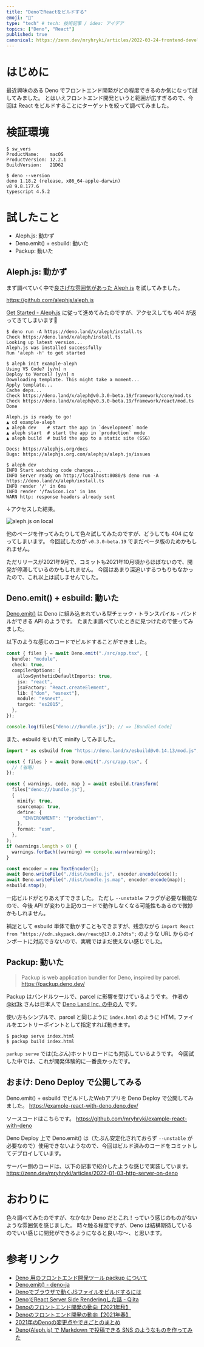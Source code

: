 ```yaml
---
title: "DenoでReactをビルドする"
emoji: "🦕"
type: "tech" # tech: 技術記事 / idea: アイデア
topics: ["Deno", "React"]
published: true
canonical: https://zenn.dev/mryhryki/articles/2022-03-24-frontend-development-on-deno
---
```


# はじめに

最近興味のある Deno でフロントエンド開発がどの程度できるのか気になって試してみました。
とはいえフロントエンド開発というと範囲が広すぎるので、今回は React をビルドすることにターゲットを絞って調べてみました。


# 検証環境

```shell
$ sw_vers
ProductName:	macOS
ProductVersion:	12.2.1
BuildVersion:	21D62

$ deno --version
deno 1.18.2 (release, x86_64-apple-darwin)
v8 9.8.177.6
typescript 4.5.2
```


# 試したこと

- Aleph.js: 動かず
- Deno.emit() + esbuild: 動いた
- Packup: 動いた


## Aleph.js: 動かず

まず調べていく中で[良さげな雰囲気があった Aleph.js](https://zenn.dev/uki00a/articles/frontend-development-in-deno-2021-autumn#aleph.js-v0.3-beta%E3%81%8C%E3%83%AA%E3%83%AA%E3%83%BC%E3%82%B9) を試してみました。

https://github.com/alephjs/aleph.js

[Get Started - Aleph.js](https://alephjs.org/docs/get-started) に従って進めてみたのですが、アクセスしても 404 が返ってきてしまいます🤔

```shell
$ deno run -A https://deno.land/x/aleph/install.ts
Check https://deno.land/x/aleph/install.ts
Looking up latest version...
Aleph.js was installed successfully
Run 'aleph -h' to get started

$ aleph init example-aleph
Using VS Code? [y/n] n
Deploy to Vercel? [y/n] n
Downloading template. This might take a moment...
Apply template...
Cache deps...
Check https://deno.land/x/aleph@v0.3.0-beta.19/framework/core/mod.ts
Check https://deno.land/x/aleph@v0.3.0-beta.19/framework/react/mod.ts
Done

Aleph.js is ready to go!
▲ cd example-aleph
▲ aleph dev    # start the app in `development` mode
▲ aleph start  # start the app in `production` mode
▲ aleph build  # build the app to a static site (SSG)

Docs: https://alephjs.org/docs
Bugs: https://alephjs.org.com/alephjs/aleph.js/issues

$ aleph dev
INFO Start watching code changes...
INFO Server ready on http://localhost:8080/$ deno run -A https://deno.land/x/aleph/install.ts
INFO render '/' in 6ms
INFO render '/favicon.ico' in 1ms
WARN http: response headers already sent
```

↓アクセスした結果。

![aleph.js on local](https://mryhryki.com/file/Wc3KIaSZS0MTkKPDiG-9PPM2Qp_JR.png)

他のページを作ってみたりして色々試してみたのですが、どうしても 404 になってしまいます。
今回試したのが `v0.3.0-beta.19` でまだベータ版のためかもしれません。

ただリリースが2021年9月で、コミットも2021年10月頃からほぼないので、開発が停滞しているのかもしれません。
今回はあまり深追いするつもりもなかったので、これ以上は試しませんでした。


## Deno.emit() + esbuild: 動いた

[Deno.emit()](https://deno.land/manual/typescript/runtime#denoemit) は Deno に組み込まれている型チェック・トランスパイル・バンドルができる API のようです。
たまたま調べていたときに見つけたので使ってみました。

以下のような感じのコードでビルドすることができました。

```typescript
const { files } = await Deno.emit("./src/app.tsx", {
  bundle: "module",
  check: true,
  compilerOptions: {
    allowSyntheticDefaultImports: true,
    jsx: "react",
    jsxFactory: "React.createElement",
    lib: ["dom", "esnext"],
    module: "esnext",
    target: "es2015",
  },
});

console.log(files["deno:///bundle.js"]); // => [Bundled Code]
```

また、esbuild をいれて minify してみました。

```typescript
import * as esbuild from "https://deno.land/x/esbuild@v0.14.13/mod.js";

const { files } = await Deno.emit("./src/app.tsx", {
  // (省略)
});

const { warnings, code, map } = await esbuild.transform(
  files["deno:///bundle.js"],
  {
    minify: true,
    sourcemap: true,
    define: {
      "ENVIRONMENT": '"production"',
    },
    format: "esm",
  },
);
if (warnings.length > 0) {
  warnings.forEach((warning) => console.warn(warning));
}

const encoder = new TextEncoder();
await Deno.writeFile("./dist/bundle.js", encoder.encode(code));
await Deno.writeFile("./dist/bundle.js.map", encoder.encode(map));
esbuild.stop();
```

一応ビルドがとりあえずできました。
ただし `--unstable` フラグが必要な機能なので、今後 API が変わり上記のコードで動作しなくなる可能性もあるので微妙かもしれません。

補足として esbuild 単体で動かすこともできますが、残念ながら `import React from "https://cdn.skypack.dev/react@17.0.2?dts";` のような URL からのインポートに対応できないので、実戦ではまだ使えない感じでした。


## Packup: 動いた

> Packup is web application bundler for Deno, inspired by parcel.
https://packup.deno.dev/

Packup はバンドルツールで、parcel に影響を受けているようです。
作者の [@kt3k](https://twitter.com/kt3k) さんは日本人で [Deno Land Inc. の中の人](https://engineer-lab.findy-code.io/deno-kt3k) です。

使い方もシンプルで、parcel と同じように `index.html` のように HTML ファイルをエントリーポイントとして指定すれば動きます。

```shell
$ packup serve index.html
$ packup build index.html
```

`parkup serve` では(たぶん)ホットリロードにも対応しているようです。
今回試した中では、これが開発体験的に一番良かったです。


## おまけ: Deno Deploy で公開してみる

Deno.emit() + esbuild でビルドしたWebアプリを Deno Deploy で公開してみました。
https://example-react-with-deno.deno.dev/

ソースコードはこちらです。
https://github.com/mryhryki/example-react-with-deno

Deno Deploy 上で Deno.emit() は（たぶん安定化されておらず `--unstable` が必要なので）使用できないようなので、今回はビルド済みのコードをコミットしてデプロイしています。

サーバー側のコードは、以下の記事で紹介したような感じで実装しています。
https://zenn.dev/mryhryki/articles/2022-01-03-http-server-on-deno


# おわりに

色々調べてみたのですが、なかなか Deno だとこれ！っていう感じのものがないような雰囲気を感じました。
時々触る程度ですが、Deno は結構期待しているのでいい感じに開発ができるようになると良いな〜、と思います。


# 参考リンク

- [Deno 用のフロントエンド開発ツール packup について](https://zenn.dev/kt3k/articles/1df2e54cd9d4f3)
- [Deno.emit() - deno-ja](https://scrapbox.io/deno-ja/Deno.emit())
- [Denoでブラウザで動くJSファイルをビルドするには](https://zenn.dev/itte/articles/65e3ec70ef5ff6)
- [DenoでReact Server Side Renderingした話 - Qiita](https://qiita.com/isihigameKoudai/items/40b5263b7296c79873a6)
- [Denoのフロントエンド開発の動向【2021年秋】](https://zenn.dev/uki00a/articles/frontend-development-in-deno-2021-autumn)
- [Denoのフロントエンド開発の動向【2021年春】](https://zenn.dev/uki00a/articles/frontend-development-in-deno-2021-spring)
- [2021年のDenoの変更点やできごとのまとめ](https://zenn.dev/uki00a/articles/whats-new-for-deno-in-2021)
- [Deno(Aleph.js) で Markdown で投稿できる SNS のようなものを作ってみた](https://zenn.dev/chiba/articles/md-sns-deno-alephjs)

